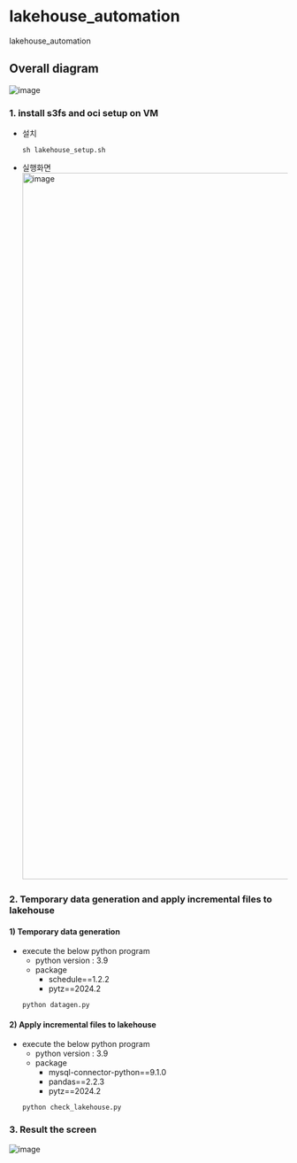 # lakehouse_automation
lakehouse_automation

## Overall diagram

![image](https://github.com/user-attachments/assets/280a0bf4-372e-4fc5-beeb-3b86c3fa0a35)


### 1. install s3fs and oci setup on VM
- 설치
  ```
  sh lakehouse_setup.sh
  ```
- 실행화면  
  <img width="1276" alt="image" src="https://github.com/user-attachments/assets/5429794b-bcd6-4cf5-9988-4af305225e6f">

### 2. Temporary data generation and apply incremental files to lakehouse
  #### 1) Temporary data generation
  - execute the below python program
    - python version : 3.9
    - package
      - schedule==1.2.2
      - pytz==2024.2
    ```
    python datagen.py
    ```

  #### 2) Apply incremental files to lakehouse
  - execute the below python program
    - python version : 3.9
    - package
      - mysql-connector-python==9.1.0
      - pandas==2.2.3
      - pytz==2024.2
    ```
    python check_lakehouse.py
    ```

### 3. Result the screen
![image](https://github.com/user-attachments/assets/46fdbf1c-cfea-4908-ae4a-f8b37d6813f6)

